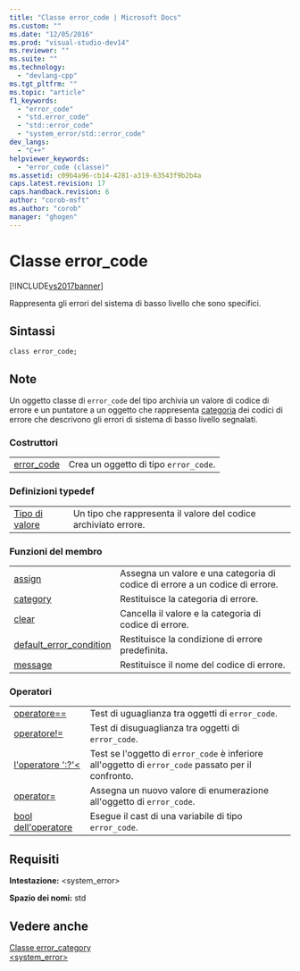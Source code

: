 ```yaml
---
title: "Classe error_code | Microsoft Docs"
ms.custom: ""
ms.date: "12/05/2016"
ms.prod: "visual-studio-dev14"
ms.reviewer: ""
ms.suite: ""
ms.technology: 
  - "devlang-cpp"
ms.tgt_pltfrm: ""
ms.topic: "article"
f1_keywords: 
  - "error_code"
  - "std.error_code"
  - "std::error_code"
  - "system_error/std::error_code"
dev_langs: 
  - "C++"
helpviewer_keywords: 
  - "error_code (classe)"
ms.assetid: c09b4a96-cb14-4281-a319-63543f9b2b4a
caps.latest.revision: 17
caps.handback.revision: 6
author: "corob-msft"
ms.author: "corob"
manager: "ghogen"
---
```

# Classe error_code
[!INCLUDE[vs2017banner](../assembler/inline/includes/vs2017banner.md)]

Rappresenta gli errori del sistema di basso livello che sono specifici.  
  
## Sintassi  
  
```  
class error_code;  
```  
  
## Note  
 Un oggetto classe di `error_code` del tipo archivia un valore di codice di errore e un puntatore a un oggetto che rappresenta [categoria](../standard-library/error-category-class.md) dei codici di errore che descrivono gli errori di sistema di basso livello segnalati.  
  
### Costruttori  
  
|||  
|-|-|  
|[error\_code](../Topic/error_code::error_code.md)|Crea un oggetto di tipo `error_code`.|  
  
### Definizioni typedef  
  
|||  
|-|-|  
|[Tipo di valore](../Topic/error_code::value_type.md)|Un tipo che rappresenta il valore del codice archiviato errore.|  
  
### Funzioni del membro  
  
|||  
|-|-|  
|[assign](../Topic/error_code::assign.md)|Assegna un valore e una categoria di codice di errore a un codice di errore.|  
|[category](../Topic/error_code::category.md)|Restituisce la categoria di errore.|  
|[clear](../Topic/error_code::clear.md)|Cancella il valore e la categoria di codice di errore.|  
|[default\_error\_condition](../Topic/error_code::default_error_condition.md)|Restituisce la condizione di errore predefinita.|  
|[message](../Topic/error_code::message.md)|Restituisce il nome del codice di errore.|  
  
### Operatori  
  
|||  
|-|-|  
|[operatore\=\=](../Topic/error_code::operator==.md)|Test di uguaglianza tra oggetti di `error_code`.|  
|[operatore\!\=](../Topic/error_code::operator!=.md)|Test di disuguaglianza tra oggetti di `error_code`.|  
|[l'operatore ':?'\<](../Topic/error_code::operator%3C.md)|Test se l'oggetto di `error_code` è inferiore all'oggetto di `error_code` passato per il confronto.|  
|[operator\=](../Topic/error_code::operator=.md)|Assegna un nuovo valore di enumerazione all'oggetto di `error_code`.|  
|[bool dell'operatore](../Topic/error_code::operator%20bool.md)|Esegue il cast di una variabile di tipo `error_code`.|  
  
## Requisiti  
 **Intestazione:** \<system\_error\>  
  
 **Spazio dei nomi:** std  
  
## Vedere anche  
 [Classe error\_category](../standard-library/error-category-class.md)   
 [\<system\_error\>](../standard-library/system-error.md)